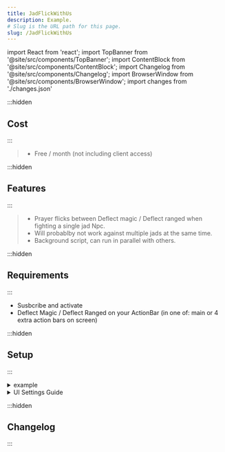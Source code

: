 ```yaml
---
title: JadFlickWithUs
description: Example.
# Slug is the URL path for this page.
slug: /JadFlickWithUs
---
```


import React from 'react';
import TopBanner from '@site/src/components/TopBanner';
import ContentBlock from '@site/src/components/ContentBlock';
import Changelog from '@site/src/components/Changelog';
import BrowserWindow from '@site/src/components/BrowserWindow';
import changes from './changes.json'

<TopBanner title="JadFlickWithUs" version="v1.0.6" skill="Necromancy">
</TopBanner>

:::hidden

## Cost

:::

<ContentBlock title="Cost">

> - Free / month (not including client access)

</ContentBlock>

:::hidden

## Features

:::

<ContentBlock title="Features">

> - Prayer flicks between Deflect magic / Deflect ranged when fighting a single jad Npc.
> - Will probablby not work against multiple jads at the same time.
> - Background script, can run in parallel with others.

</ContentBlock>

:::hidden

## Requirements

:::
<ContentBlock title="Requirements">

- Susbcribe and activate
- Deflect Magic / Deflect Ranged on your ActionBar (in one of: main or 4 extra action bars on screen)

</ContentBlock>

:::hidden

## Setup

:::
<ContentBlock title="Setup">

<details>
<summary>example</summary>

- example

</details>

<details>
<summary>UI Settings Guide</summary>

- example

</details>

</ContentBlock>

:::hidden

## Changelog

:::

<Changelog changes={changes}>

</Changelog>

